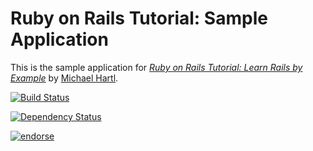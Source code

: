 # Ruby on Rails Tutorial: Sample Application


This is the sample application for
[*Ruby on Rails Tutorial: Learn Rails by Example*](http://railstutorial.org/)
by [Michael Hartl](http://michaelhartl.com/).

[![Build Status](https://travis-ci.org/jasnow/sample_app_4_0.png?branch=master)](https://travis-ci.org/jasnow/sample_app_4_0)

[![Dependency Status](https://gemnasium.com/jasnow/sample_app_4_0png)](https://gemnasium.com/jasnow/sample_app_4_0.png)

[![endorse](http://api.coderwall.com/jasnow/endorsecount.png)](http://coderwall.com/jasnow)
